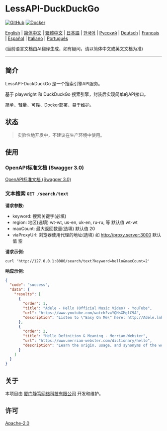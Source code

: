# LessAPI-DuckDuckGo

[![GitHub](https://img.shields.io/github/license/gentleshare/lessapi-duckduckgo?style=for-the-badge)](https://github.com/username/lessapi-duckduckgo)
[![Docker](https://img.shields.io/docker/pulls/gentleshare/lessapi-duckduckgo?style=for-the-badge)](https://hub.docker.com/r/gentleshare/lessapi-duckduckgo)

[English](./../../README.md) |
[简体中文](./../zhs/README.md) |
[繁體中文](./../zht/README.md) |
[日本語](./../ja/README.md) |
[한국어](./../ko/README.md) |
[Русский](./../ru/README.md) |
[Deutsch](./../de/README.md) |
[Français](./../fr/README.md) |
[Español](./../es/README.md) |
[Italiano](./../it/README.md) |
[Português](./../pt/README.md)

(当前语言文档由AI翻译生成，如有疑问，请以简体中文或英文文档为准)

---

## 简介

LessAPI-DuckDuckGo 是一个搜索引擎API服务。

基于 playwright 和 DuckDuckGo 搜索引擎，封装后实现简单的API接口。

简单、轻量、可靠、Docker部署、易于维护。

## 状态

> 实验性地开发中，不建议在生产环境中使用。

## 使用

### OpenAPI标准文档 (Swagger 3.0)

[OpenAPI标准文档 (Swagger 3.0)](./../../lessapi-duckduckgo.openapi.json)

### 文本搜索 `GET /search/text`

**请求参数:**

- keyword: 搜索关键字(必填)
- region: 地区(选填)  wt-wt, us-en, uk-en, ru-ru, 等 默认值 wt-wt
- maxCount: 最大返回数量(选填)  默认值 20
- viaProxyUrl: 浏览器使用代理的地址(选填) 如 http://proxy.server:3000  默认值 空

**请求示例:**

```shell
curl 'http://127.0.0.1:8080/search/text?keyword=hello&maxCount=2'
```

**响应示例:**

```json
{
  "code": "success",
  "data": {
    "results": [
      {
        "order": 1,
        "title": "Adele - Hello (Official Music Video) - YouTube",
        "url": "https://www.youtube.com/watch?v=YQHsXMglC9A",
        "description": "Listen to \"Easy On Me\" here: http://Adele.lnk.to/EOMPre-order Adele's new album \"30\" before its release on November 19: https://www.adele.comShop the \"Adele..."
      },
      {
        "order": 2,
        "title": "Hello Definition & Meaning - Merriam-Webster",
        "url": "https://www.merriam-webster.com/dictionary/hello",
        "description": "Learn the origin, usage, and synonyms of the word hello, an expression or gesture of greeting. See examples of hello in sentences and related words from the dictionary."
      }
    ]
  }
}

```

## 关于

本项目由 [厦门静笃网络科技有限公司](https://gentletld.cn) 开发和维护。

## 许可

[Apache-2.0](./../../LICENSE)